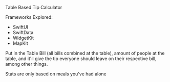 Table Based Tip Calculator

Frameworks Explored:
  - SwiftUI
  - SwiftData
  - WidgetKit
  - MapKit

Put in the Table Bill (all bills combined at the table), amount of people at the table, 
and it'll give the tip everyone should leave on their respective bill, among other things.

Stats are only based on meals you've had alone
